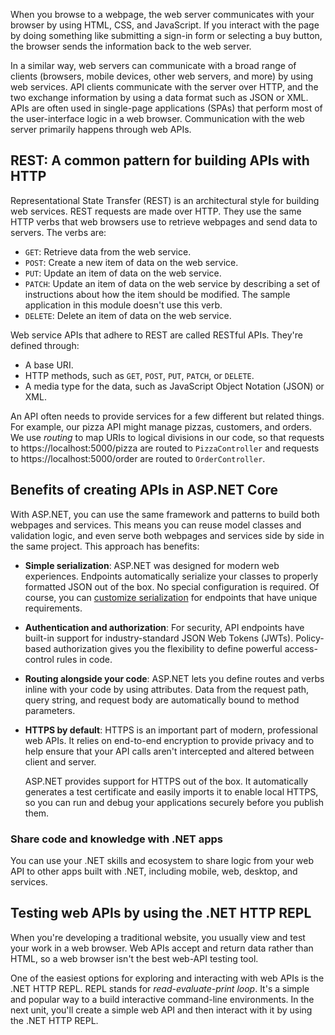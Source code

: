 When you browse to a webpage, the web server communicates with your browser by using HTML, CSS, and JavaScript. If you interact with the page by doing something like submitting a sign-in form or selecting a buy button, the browser sends the information back to the web server.

In a similar way, web servers can communicate with a broad range of clients (browsers, mobile devices, other web servers, and more) by using web services. API clients communicate with the server over HTTP, and the two exchange information by using a data format such as JSON or XML. APIs are often used in single-page applications (SPAs) that perform most of the user-interface logic in a web browser. Communication with the web server primarily happens through web APIs.

## REST: A common pattern for building APIs with HTTP

Representational State Transfer (REST) is an architectural style for building web services. REST requests are made over HTTP. They use the same HTTP verbs that web browsers use to retrieve webpages and send data to servers. The verbs are:

- `GET`: Retrieve data from the web service.
- `POST`: Create a new item of data on the web service.
- `PUT`: Update an item of data on the web service.
- `PATCH`: Update an item of data on the web service by describing a set of instructions about how the item should be modified. The sample application in this module doesn't use this verb.
- `DELETE`: Delete an item of data on the web service.

Web service APIs that adhere to REST are called RESTful APIs. They're defined through:

- A base URI.
- HTTP methods, such as `GET`, `POST`, `PUT`, `PATCH`, or `DELETE`.
- A media type for the data, such as JavaScript Object Notation (JSON) or XML.

An API often needs to provide services for a few different but related things. For example, our pizza API might manage pizzas, customers, and orders. We use *routing* to map URIs to logical divisions in our code, so that requests to https://localhost:5000/pizza are routed to `PizzaController` and requests to https://localhost:5000/order are routed to `OrderController`.

## Benefits of creating APIs in ASP.NET Core

With ASP.NET, you can use the same framework and patterns to build both webpages and services. This means you can reuse model classes and validation logic, and even serve both webpages and services side by side in the same project. This approach has benefits:

- **Simple serialization**: ASP.NET was designed for modern web experiences. Endpoints automatically serialize your classes to properly formatted JSON out of the box. No special configuration is required. Of course, you can [customize serialization](/aspnet/core/web-api/advanced/custom-formatters) for endpoints that have unique requirements.

- **Authentication and authorization**: For security, API endpoints have built-in support for industry-standard JSON Web Tokens (JWTs). Policy-based authorization gives you the flexibility to define powerful access-control rules in code.

- **Routing alongside your code**: ASP.NET lets you define routes and verbs inline with your code by using attributes. Data from the request path, query string, and request body are automatically bound to method parameters.

- **HTTPS by default**: HTTPS is an important part of modern, professional web APIs. It relies on end-to-end encryption to provide privacy and to help ensure that your API calls aren't intercepted and altered between client and server.

  ASP.NET provides support for HTTPS out of the box. It automatically generates a test certificate and easily imports it to enable local HTTPS, so you can run and debug your applications securely before you publish them.

### Share code and knowledge with .NET apps

You can use your .NET skills and ecosystem to share logic from your web API to other apps built with .NET, including mobile, web, desktop, and services.

## Testing web APIs by using the .NET HTTP REPL

When you're developing a traditional website, you usually view and test your work in a web browser. Web APIs accept and return data rather than HTML, so a web browser isn't the best web-API testing tool.

One of the easiest options for exploring and interacting with web APIs is the .NET HTTP REPL. REPL stands for *read-evaluate-print loop*. It's a simple and popular way to a build interactive command-line environments. In the next unit, you'll create a simple web API and then interact with it by using the .NET HTTP REPL.
